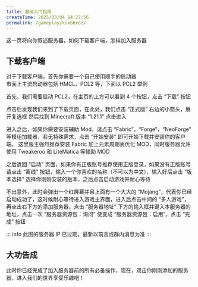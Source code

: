 ```yaml
---
title: 基础入门指南
createTime: 2025/03/04 14:27:56
permalink: /gameplay/kuxbbxoz/
---
```


这一页将向你叙述服务器，如何下载客户端，怎样加入服务器

## 下载客户端

对于下载客户端，首先你需要一个自己使用顺手的启动器\
市面上主流启动器包括 HMCL、PCL2 等，下面以 PCL2 举例

首先，我们需要启动 PCL2，在主页的上方可以看到 4 个按钮，点击 “下载” 按钮

<ImageCard
image="/step1.png"
title="至少你得先下载客户端"
/>

点击后发现我们来到了下载页面，在此处，我们点击 “正式版” 右边的小箭头，展开复选框
然后找到 Minecraft 版本 “1.21.1” 点击进入

<ImageCard
image="/step2.png"
title="图片已过期，这里请选择1.21.1"
/>

进入之后，如果你需要安装辅助 Mod，请点击 “Fabric”，“Forge”，“NeoForge” 等模组加载器，若无特殊需求，点击 “开始安装” 即可开始下载并安装你的客户端。
这里服主强烈推荐安装 Fabric 加上元素周期表优化 MOD，同时服务器允许使用 Tweakeroo 和 LiteMatica 等辅助 MOD

<ImageCard
image="/step3.png"
title="开始安装"
/>

之后返回 “启动” 页面，如果你有正版账号推荐使用正版登录，如果没有正版账号请点击 “离线” 按钮，输入一个你喜欢的名称（不可以为中文），输入好后点击 “版本选择” 选择你刚刚安装的版本，之后点击启动游戏并耐心等待

<ImageCard
image="/step4.png"
title="选择你的账号"
/>

不出意外，此时会弹出一个红屏幕并且上面有一个大大的 “Mojang”，代表你已经启动成功了，这时候耐心等待进入游戏主界面，进入后点击中间的 “多人游戏”，再点击右下方的添加服务器，点击 “服务器地址” 下方的输入框并键入本服务器的地址，点击一次 “服务器资源包：询问” 使变成 “服务器资源包：启用”，点击 “完成” 按钮

<ImageCard
image="/step5.png"
title="游戏主界面"
/>
<ImageCard
image="/step6.png"
title="添加服务器"
/>
<ImageCard
image="/step7.png"
title="将材质包选项更改为应用"
/>

::: info
此图的服务器 IP 已过期，最新以前言或群内消息为准
:::

<LinkCard icon="twemoji:astonished-face" title="查看最新 IP 和服务器版本" href="/4wibh75x" />

## 大功告成

此时你已经完成了加入服务器前的所有必备操作，现在，双击你刚刚添加的服务器，进入我们的世界享受乐趣吧！
